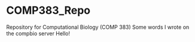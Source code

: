 # COMP383_Repo
Repository for Computational Biology (COMP 383)
 Some words I wrote on the compbio server
Hello!
